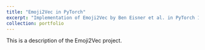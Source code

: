 ```yaml
---
title: "Emoji2Vec in PyTorch"
excerpt: "Implementation of Emoji2Vec by Ben Eisner et al. in PyTorch 1<br/><img src='/images/500x300.png'>"
collection: portfolio
---
```


This is a description of the Emoji2Vec project.